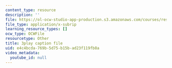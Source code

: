 ```yaml
---
content_type: resource
description: ''
file: https://ol-ocw-studio-app-production.s3.amazonaws.com/courses/res-9-003-brains-minds-and-machines-summer-course-summer-2015/e4c4bcda769b5d75b15bad23f119fb8a_43kansULeBE.vtt
file_type: application/x-subrip
learning_resource_types: []
ocw_type: OCWFile
resourcetype: Other
title: 3play caption file
uid: e4c4bcda-769b-5d75-b15b-ad23f119fb8a
video_metadata:
  youtube_id: null
---
```

